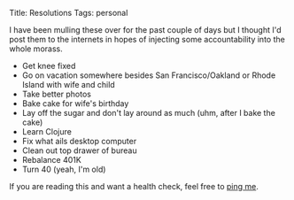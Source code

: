 Title: Resolutions
Tags: personal

I have been mulling these over for the past couple of days but I thought
I'd post them to the internets in hopes of injecting some accountability
into the whole morass.

-   Get knee fixed
-   Go on vacation somewhere besides San Francisco/Oakland or Rhode
    Island with wife and child
-   Take better photos
-   Bake cake for wife's birthday
-   Lay off the sugar and don't lay around as much (uhm, after I bake
    the cake)
-   Learn Clojure
-   Fix what ails desktop computer
-   Clean out top drawer of bureau
-   Rebalance 401K
-   Turn 40 (yeah, I'm old)

If you are reading this and want a health check, feel free to [ping
me]({filename}/pages/contact.md).
